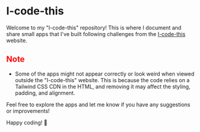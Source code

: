 # I-code-this

Welcome to my "I-code-this" repository! This is where I document and share small apps that I've built following challenges from the [I-code-this](https://icodethis.com/app) website.

## <font color="red">Note</font>

-   Some of the apps might not appear correctly or look weird when viewed outside the "I-code-this" website. This is because the code relies on a Tailwind CSS CDN in the HTML, and removing it may affect the styling, padding, and alignment.

Feel free to explore the apps and let me know if you have any suggestions or improvements!

Happy coding! 🚀
